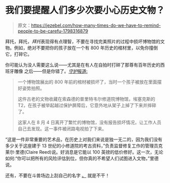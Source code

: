 # 我们要提醒人们多少次要小心历史文物？

> 原文：<https://jezebel.com/how-many-times-do-we-have-to-remind-people-to-be-carefu-1798316879>

拜托，拜托，*拜托*表现得有点理智，不要在寻找完美照片的过程中损坏博物馆的文物。例如，绝对不要把你的孩子放在一个有 800 年历史的棺材里，以免你撞倒它，打碎它。



你可能认为没人需要这么说——尤其是在有人在自拍时打碎了那尊有百年历史的西班牙雕像 之后——但是你错了。[*守护*报道:](https://www.theguardian.com/culture/2017/aug/22/museum-visitors-photo-stunt-damages-800-year-old-coffin-essex)

> 一个博物馆展出的 800 年前的棺材被损坏了，当时一个孩子被放在里面摆好姿势拍照。
> 
> 这件古老的文物收藏在索森德的普里特韦尔修道院博物馆，埃塞克斯的 T2，在孩子被举起越过保护屏障后，它意外地从架子上掉了下来并摔碎了。
> 
> 这家人在 8 月 4 日离开了繁忙的博物馆，没有报告损坏情况，让工作人员自己去发现。这一事件被闭路电视拍了下来。

“这是一件非常重要的艺术品，在历史上对我们来说是独一无二的，因为我们没有多少关于这座建于 13 世纪的小修道院的考古资料，”负责监督修复工作的管理员克莱尔·里德(Claire Reed)说。好消息是它能以 100 英镑的低价修好。这一次，无论如何:“你可以把所有的风险评估到位，但你真的不希望人们试图进入文物，”里德说。

还有，不要在斗兽场边上刮自己的名字 [。](http://www.businessinsider.com/tourist-vandalized-the-colosseum-2017-8) 就是不干！